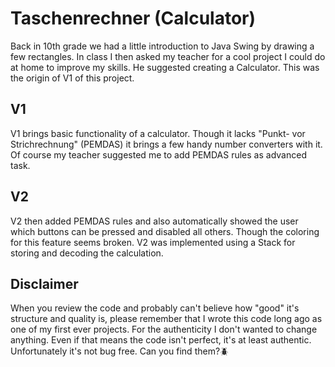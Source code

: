 # Taschenrechner (Calculator)

Back in 10th grade we had a little introduction to Java Swing by drawing a few rectangles.
In class I then asked my teacher for a cool project I could do at home to improve my skills. He suggested creating a Calculator.
This was the origin of V1 of this project.

## V1

V1 brings basic functionality of a calculator. Though it lacks "Punkt- vor Strichrechnung" (PEMDAS) it brings a few handy number converters with it.
Of course my teacher suggested me to add PEMDAS rules as advanced task.

## V2

V2 then added PEMDAS rules and also automatically showed the user which buttons can be pressed and disabled all others. Though the coloring for this feature seems broken. V2 was implemented using a Stack for storing and decoding the calculation.

## Disclaimer

When you review the code and probably can't believe how "good" it's structure and quality is, please remember that I wrote this code long ago as one of my first ever projects.
For the authenticity I don't wanted to change anything. Even if that means the code isn't perfect, it's at least authentic. 
Unfortunately it's not bug free. Can you find them?🪲
